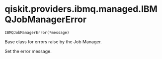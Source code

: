 # qiskit.providers.ibmq.managed.IBMQJobManagerError



`IBMQJobManagerError(*message)`

Base class for errors raise by the Job Manager.

Set the error message.
